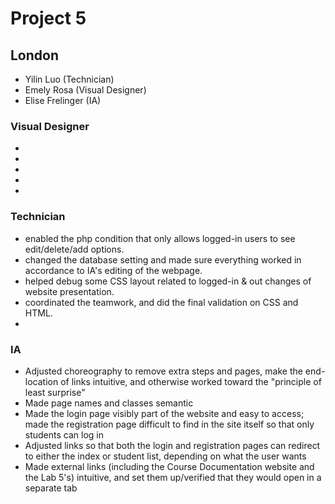 # Project 5

## London

- Yilin Luo (Technician)
- Emely Rosa (Visual Designer)
- Elise Frelinger (IA)

### Visual Designer
- 
-
-
-
-

### Technician
- enabled the php condition that only allows logged-in users to see edit/delete/add options.
- changed the database setting and made sure everything worked in accordance to IA's editing of the webpage.
- helped debug some CSS layout related to logged-in & out changes of website presentation.
- coordinated the teamwork, and did the final validation on CSS and HTML.
-

### IA
- Adjusted choreography to remove extra steps and pages, make the end-location of links intuitive, and otherwise worked toward the "principle of least surprise"
- Made page names and classes semantic
- Made the login page visibly part of the website and easy to access; made the registration page difficult to find in the site itself so that only students can log in
- Adjusted links so that both the login and registration pages can redirect to either the index or student list, depending on what the user wants
- Made external links (including the Course Documentation website and the Lab 5's) intuitive, and set them up/verified that they would open in a separate tab

